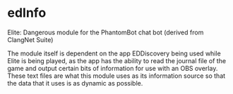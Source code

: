 # edInfo
Elite: Dangerous module for the PhantomBot chat bot (derived from ClangNet Suite)

The module itself is dependent on the app EDDiscovery being used while Elite is being played, as the app has the ability to read the
journal file of the game and output certain bits of information for use with an OBS overlay.  These text files are what this module uses
as its information source so that the data that it uses is as dynamic as possible.  
